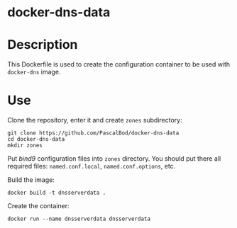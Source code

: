 docker-dns-data
===============

# Description
This Dockerfile is used to create the configuration container to be used with `docker-dns` image.

# Use
Clone the repository, enter it and create `zones` subdirectory:
```
git clone https://github.com/PascalBod/docker-dns-data
cd docker-dns-data
mkdir zones
```

Put *bind9* configuration files into `zones` directory. You should put there all required files: `named.conf.local`, `named.conf.options`, etc.

Build the image:
```
docker build -t dnsserverdata .
```

Create the container:
```
docker run --name dnsserverdata dnsserverdata
```
